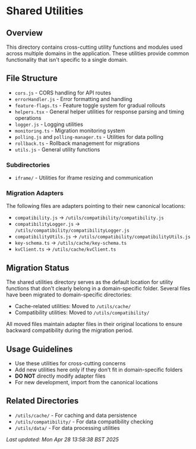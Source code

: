 # Shared Utilities

## Overview

This directory contains cross-cutting utility functions and modules used across multiple domains in the application. These utilities provide common functionality that isn't specific to a single domain.

## File Structure

- `cors.js` - CORS handling for API routes
- `errorHandler.js` - Error formatting and handling
- `feature-flags.ts` - Feature toggle system for gradual rollouts
- `helpers.tsx` - General helper utilities for response parsing and timing operations
- `logger.js` - Logging utilities
- `monitoring.ts` - Migration monitoring system
- `polling.js` and `polling-manager.ts` - Utilities for data polling
- `rollback.ts` - Rollback management for migrations
- `utils.js` - General utility functions

### Subdirectories

- `iframe/` - Utilities for iframe resizing and communication

### Migration Adapters

The following files are adapters pointing to their new canonical locations:

- `compatibility.js` → `/utils/compatibility/compatibility.js`
- `compatibilityLogger.js` → `/utils/compatibility/compatibilityLogger.js`
- `compatibilityUtils.js` → `/utils/compatibility/compatibilityUtils.js`
- `key-schema.ts` → `/utils/cache/key-schema.ts`
- `kvClient.ts` → `/utils/cache/kvClient.ts`

## Migration Status

The shared utilities directory serves as the default location for utility functions that don't clearly belong in a domain-specific folder. Several files have been migrated to domain-specific directories:

- Cache-related utilities: Moved to `/utils/cache/`
- Compatibility utilities: Moved to `/utils/compatibility/`

All moved files maintain adapter files in their original locations to ensure backward compatibility during the migration period.

## Usage Guidelines

- Use these utilities for cross-cutting concerns
- Add new utilities here only if they don't fit in domain-specific folders
- **DO NOT** directly modify adapter files
- For new development, import from the canonical locations

## Related Directories

- `/utils/cache/` - For caching and data persistence
- `/utils/compatibility/` - For data compatibility checking
- `/utils/data/` - For data processing utilities

_Last updated: Mon Apr 28 13:58:38 BST 2025_
